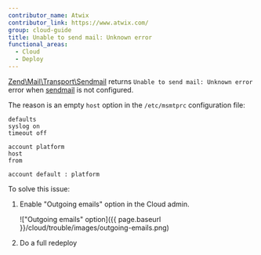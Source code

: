 ```yaml
---
contributor_name: Atwix
contributor_link: https://www.atwix.com/
group: cloud-guide
title: Unable to send mail: Unknown error
functional_areas:
  - Cloud
  - Deploy
---
```


[Zend\Mail\Transport\Sendmail](https://github.com/zendframework/zend-mail/blob/master/src/Transport/Sendmail.php#L305) returns `Unable to send mail: Unknown error` error when [sendmail](https://glossary.magento.com/sendmail) is not configured.

The reason is an empty `host` option in the `/etc/msmtprc` configuration file:

```
defaults
syslog on
timeout off

account platform
host
from

account default : platform 
```

To solve this issue:
1. Enable "Outgoing emails" option in the Cloud admin.

    !["Outgoing emails" option]({{ page.baseurl }}/cloud/trouble/images/outgoing-emails.png)

1. Do a full redeploy
